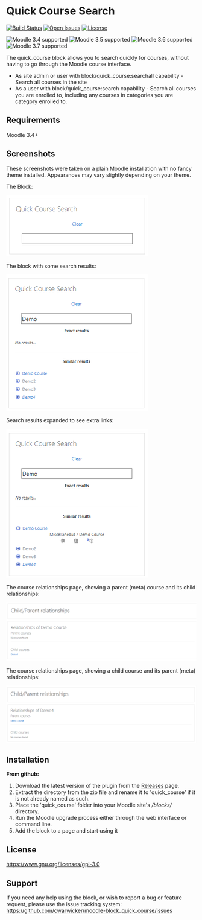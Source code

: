 Quick Course Search
==========
[![Build Status](https://travis-ci.org/cwarwicker/moodle-block_quick_course.svg?branch=master)](https://travis-ci.org/cwarwicker/moodle-block_quick_course)
[![Open Issues](https://img.shields.io/github/issues/cwarwicker/moodle-block_quick_course)](https://github.com/cwarwicker/moodle-block_quick_course/issues)
[![License](https://img.shields.io/badge/License-GPLv3-blue.svg)](https://www.gnu.org/licenses/gpl-3.0)


![Moodle 3.4 supported](https://img.shields.io/badge/Moodle-3.4-brightgreen)
![Moodle 3.5 supported](https://img.shields.io/badge/Moodle-3.5-brightgreen)
![Moodle 3.6 supported](https://img.shields.io/badge/Moodle-3.6-brightgreen)
![Moodle 3.7 supported](https://img.shields.io/badge/Moodle-3.7-brightgreen)

The quick_course block allows you to search quickly for courses, without having to go through the Moodle course interface.

* As site admin or user with block/quick_course:searchall capability - Search all courses in the site
* As a user with block/quick_course:search capability - Search all courses you are enrolled to, including any courses in categories you are category enrolled to.

Requirements
------------
Moodle 3.4+

Screenshots
-----------
These screenshots were taken on a plain Moodle installation with no fancy theme installed. Appearances may vary slightly depending on your theme.

The Block:

![block](pix/screenshots/block.png)

The block with some search results:

![block-with-results](pix/screenshots/block-with-results.png)

Search results expanded to see extra links:

![block-with-expanded-results](pix/screenshots/block-with-results-expanded.png)

The course relationships page, showing a parent (meta) course and its child relationships:

![parent-relationships](pix/screenshots/relationships-parent.png)

The course relationships page, showing a child course and its parent (meta) relationships:

![parent-relationships](pix/screenshots/relationships-child.png)


Installation
------------
**From github:**
1. Download the latest version of the plugin from the [Releases](https://github.com/cwarwicker/moodle-block_quick_course/releases) page.
2. Extract the directory from the zip file and rename it to 'quick_course' if it is not already named as such.
3. Place the 'quick_course' folder into your Moodle site's */blocks/* directory.
4. Run the Moodle upgrade process either through the web interface or command line.
5. Add the block to a page and start using it

License
-------
https://www.gnu.org/licenses/gpl-3.0

Support
-------
If you need any help using the block, or wish to report a bug or feature request, please use the issue tracking system: https://github.com/cwarwicker/moodle-block_quick_course/issues